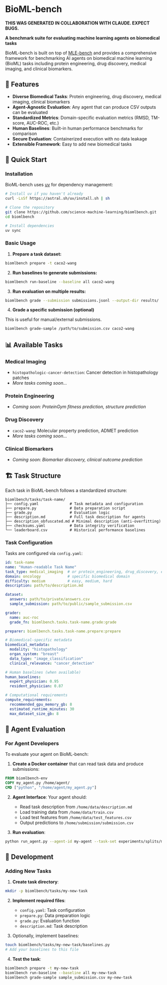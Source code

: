 # BioML-bench

**THIS WAS GENERATED IN COLLABORATION WITH CLAUDE. EXPECT BUGS.**

**A benchmark suite for evaluating machine learning agents on biomedical tasks**

BioML-bench is built on top of [MLE-bench](https://github.com/openai/mle-bench) and provides a comprehensive framework for benchmarking AI agents on biomedical machine learning (BioML) tasks including protein engineering, drug discovery, medical imaging, and clinical biomarkers.

## 🧬 Features

- **Diverse Biomedical Tasks**: Protein engineering, drug discovery, medical imaging, clinical biomarkers
- **Agent-Agnostic Evaluation**: Any agent that can produce CSV outputs can be evaluated
- **Standardized Metrics**: Domain-specific evaluation metrics (RMSD, TM-score, AUC-ROC, etc.)
- **Human Baselines**: Built-in human performance benchmarks for comparison
- **Secure Evaluation**: Containerized execution with no data leakage
- **Extensible Framework**: Easy to add new biomedical tasks

## 🚀 Quick Start

### Installation

BioML-bench uses [uv](https://github.com/astral-sh/uv) for dependency management:

```bash
# Install uv if you haven't already
curl -LsSf https://astral.sh/uv/install.sh | sh

# Clone the repository
git clone https://github.com/science-machine-learning/biomlbench.git
cd biomlbench

# Install dependencies
uv sync
```

### Basic Usage

1. **Prepare a task dataset:**
```bash
biomlbench prepare -t caco2-wang
```

2. **Run baselines to generate submissions:**
```bash
biomlbench run-baseline --baseline all caco2-wang
```

3. **Run evaluation on multiple results:**
```bash
biomlbench grade --submission submissions.jsonl --output-dir results/
```

4. **Grade a specific submission (optional)**

This is useful for manual/external submissions.
```bash
biomlbench grade-sample /path/to/submission.csv caco2-wang
```

## 📊 Available Tasks

### Medical Imaging
- `histopathologic-cancer-detection`: Cancer detection in histopathology patches
- *More tasks coming soon...*

### Protein Engineering
- *Coming soon: ProteinGym fitness prediction, structure prediction*

### Drug Discovery  
- `caco2-wang`: Molecular property prediction, ADMET prediction
- *More tasks coming soon...*

### Clinical Biomarkers
- *Coming soon: Biomarker discovery, clinical outcome prediction*

## 🏗️ Task Structure

Each task in BioML-bench follows a standardized structure:

```
biomlbench/tasks/task-name/
├── config.yaml              # Task metadata and configuration
├── prepare.py               # Data preparation script
├── grade.py                 # Evaluation logic
├── description.md           # Full task description for agents
├── description_obfuscated.md # Minimal description (anti-overfitting)
├── checksums.yaml           # Data integrity verification
└── leaderboard.csv          # Historical performance baselines
```

### Task Configuration

Tasks are configured via `config.yaml`:

```yaml
id: task-name
name: "Human-readable Task Name"
task_type: medical_imaging  # or protein_engineering, drug_discovery, etc.
domain: oncology            # specific biomedical domain
difficulty: medium          # easy, medium, hard
description: path/to/description.md

dataset:
  answers: path/to/private/answers.csv
  sample_submission: path/to/public/sample_submission.csv

grader:
  name: auc-roc
  grade_fn: biomlbench.tasks.task-name.grade:grade

preparer: biomlbench.tasks.task-name.prepare:prepare

# Biomedical-specific metadata
biomedical_metadata:
  modality: "histopathology"
  organ_system: "breast"
  data_type: "image_classification"
  clinical_relevance: "cancer_detection"

# Human baselines (when available)
human_baselines:
  expert_physician: 0.95
  resident_physician: 0.87

# Computational requirements
compute_requirements:
  recommended_gpu_memory_gb: 8
  estimated_runtime_minutes: 30
  max_dataset_size_gb: 8
```

## 🤖 Agent Evaluation

### For Agent Developers

To evaluate your agent on BioML-bench:

1. **Create a Docker container** that can read task data and produce submissions:
```dockerfile
FROM biomlbench-env
COPY my_agent.py /home/agent/
CMD ["python", "/home/agent/my_agent.py"]
```

2. **Agent Interface**: Your agent should:
   - Read task description from `/home/data/description.md`
   - Load training data from `/home/data/train.csv`
   - Load test features from `/home/data/test_features.csv`
   - Output predictions to `/home/submission/submission.csv`

3. **Run evaluation**:
```bash
python run_agent.py --agent-id my-agent --task-set experiments/splits/medical-imaging.txt
```

## 🧪 Development

### Adding New Tasks

1. **Create task directory**:
```bash
mkdir -p biomlbench/tasks/my-new-task
```

2. **Implement required files**:
   - `config.yaml`: Task configuration
   - `prepare.py`: Data preparation logic
   - `grade.py`: Evaluation function
   - `description.md`: Task description
  
3. Optionally, implement baselines:
```bash
touch biomlbench/tasks/my-new-task/baselines.py
# Add your baselines to this file
```

4. **Test the task**:
```bash
biomlbench prepare -t my-new-task
biomlbench run-baseline --baseline all my-new-task
biomlbench grade-sample sample_submission.csv my-new-task
```

